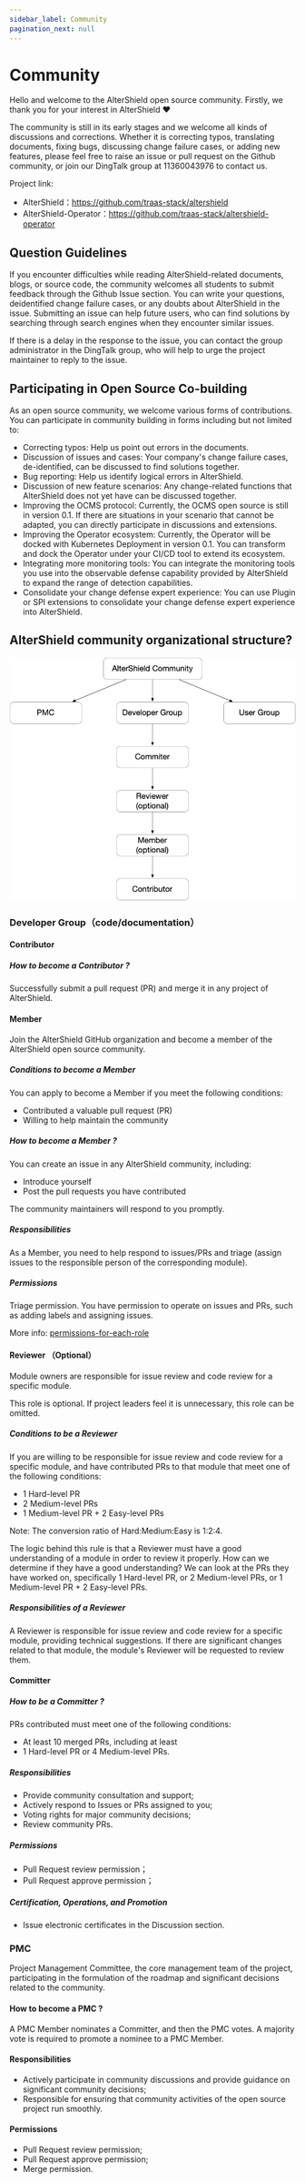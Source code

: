 ```yaml
---
sidebar_label: Community
pagination_next: null
---
```

# Community
Hello and welcome to the AlterShield open source community. Firstly, we thank you for your interest in AlterShield ❤ 
 
The community is still in its early stages and we welcome all kinds of discussions and corrections. Whether it is correcting typos, translating documents, fixing bugs, discussing change failure cases, or adding new features, please feel free to raise an issue or pull request on the Github community, or join our DingTalk group at 11360043976 to contact us. 
 
Project link: 
- AlterShield：https://github.com/traas-stack/altershield
- AlterShield-Operator：https://github.com/traas-stack/altershield-operator

## Question Guidelines

If you encounter difficulties while reading AlterShield-related documents, blogs, or source code, the community welcomes all students to submit feedback through the Github Issue section. You can write your questions, deidentified change failure cases, or any doubts about AlterShield in the issue. Submitting an issue can help future users, who can find solutions by searching through search engines when they encounter similar issues.

If there is a delay in the response to the issue, you can contact the group administrator in the DingTalk group, who will help to urge the project maintainer to reply to the issue.



## Participating in Open Source Co-building
As an open source community, we welcome various forms of contributions. You can participate in community building in forms including but not limited to:

+ Correcting typos: Help us point out errors in the documents.
+ Discussion of issues and cases: Your company's change failure cases, de-identified, can be discussed to find solutions together.
+ Bug reporting: Help us identify logical errors in AlterShield.
+ Discussion of new feature scenarios: Any change-related functions that AlterShield does not yet have can be discussed together.
+ Improving the OCMS protocol: Currently, the OCMS open source is still in version 0.1. If there are situations in your scenario that cannot be adapted, you can directly participate in discussions and extensions.
+ Improving the Operator ecosystem: Currently, the Operator will be docked with Kubernetes Deployment in version 0.1. You can transform and dock the Operator under your CI/CD tool to extend its ecosystem.
+ Integrating more monitoring tools: You can integrate the monitoring tools you use into the observable defense capability provided by AlterShield to expand the range of detection capabilities.
+ Consolidate your change defense expert experience: You can use Plugin or SPI extensions to consolidate your change defense expert experience into AlterShield.

## AlterShield community organizational structure?

![](./02-community-image/1.png)

### Developer Group（code/documentation）
#### Contributor

##### How to become a Contributor ?

Successfully submit a pull request (PR) and merge it in any project of AlterShield.

#### Member

Join the AlterShield GitHub organization and become a member of the AlterShield open source community.

##### Conditions to become a Member

You can apply to become a Member if you meet the following conditions:

+ Contributed a valuable pull request (PR)
+ Willing to help maintain the community

##### How to become a Member ?

You can create an issue in any AlterShield community, including:

+ Introduce yourself
+ Post the pull requests you have contributed 

The community maintainers will respond to you promptly.


##### Responsibilities

As a Member, you need to help respond to issues/PRs and triage (assign issues to the responsible person of the corresponding module).

##### Permissions

Triage permission. You have permission to operate on issues and PRs, such as adding labels and assigning issues.

More info: [permissions-for-each-role][permissions-for-each-role]


[permissions-for-each-role]:https://docs.github.com/en/organizations/managing-user-access-to-your-organizations-repositories/repository-roles-for-an-organization#permissions-for-each-role

#### Reviewer （Optional）

Module owners are responsible for issue review and code review for a specific module.

This role is optional. If project leaders feel it is unnecessary, this role can be omitted.

##### Conditions to be a Reviewer

If you are willing to be responsible for issue review and code review for a specific module, and have contributed PRs to that module that meet one of the following conditions:

- 1 Hard-level PR
- 2 Medium-level PRs
- 1 Medium-level PR + 2 Easy-level PRs

Note: The conversion ratio of Hard:Medium:Easy is 1:2:4.

The logic behind this rule is that a Reviewer must have a good understanding of a module in order to review it properly. How can we determine if they have a good understanding? We can look at the PRs they have worked on, specifically 1 Hard-level PR, or 2 Medium-level PRs, or 1 Medium-level PR + 2 Easy-level PRs.

##### Responsibilities of a Reviewer

A Reviewer is responsible for issue review and code review for a specific module, providing technical suggestions. If there are significant changes related to that module, the module's Reviewer will be requested to review them.

#### Committer

##### How to be a Committer ? 

PRs contributed must meet one of the following conditions:

- At least 10 merged PRs, including at least 
- 1 Hard-level PR or 4 Medium-level PRs.


##### Responsibilities
- Provide community consultation and support;
- Actively respond to Issues or PRs assigned to you;
- Voting rights for major community decisions;
- Review community PRs.

##### Permissions
- Pull Request review permission；
- Pull Request approve permission；

##### Certification, Operations, and Promotion

- Issue electronic certificates in the Discussion section.

### PMC

Project Management Committee, the core management team of the project, participating in the formulation of the roadmap and significant decisions related to the community.

#### How to become a PMC ?

A PMC Member nominates a Committer, and then the PMC votes. A majority vote is required to promote a nominee to a PMC Member.

#### Responsibilities

- Actively participate in community discussions and provide guidance on significant community decisions;
- Responsible for ensuring that community activities of the open source project run smoothly.

#### Permissions

- Pull Request review permission;
- Pull Request approve permission;
- Merge permission.